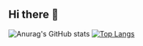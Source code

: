 ## Hi there 👋

![Anurag's GitHub stats](https://github-readme-stats.vercel.app/api?username=piotr-bledowski&show_icons=true&theme=tokyonight)
[![Top Langs](https://github-readme-stats.vercel.app/api/top-langs/?username=piotr-bledowski&show_icons=true&theme=tokyonight)](https://github.com/anuraghazra/github-readme-stats)
<!--
**kgwiazdak/kgwiazdak** is a ✨ _special_ ✨ repository because its `README.md` (this file) appears on your GitHub profile.

Here are some ideas to get you started:

- 🔭 I’m currently working on ...
- 🌱 I’m currently learning ...
- 👯 I’m looking to collaborate on ...
- 🤔 I’m looking for help with ...
- 💬 Ask me about ...
- 📫 How to reach me: ...
- 😄 Pronouns: ...
- ⚡ Fun fact: ...
-->
